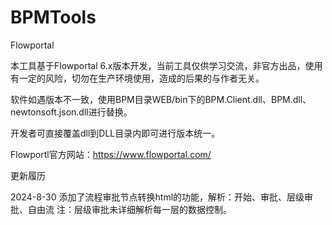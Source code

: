 # BPMTools
Flowportal

本工具基于Flowportal 6.x版本开发，当前工具仅供学习交流，非官方出品，使用有一定的风险，切勿在生产环境使用，造成的后果的与作者无关。

软件如遇版本不一致，使用BPM目录WEB/bin下的BPM.Client.dll、BPM.dll、newtonsoft.json.dll进行替换。

开发者可直接覆盖dll到DLL目录内即可进行版本统一。

Flowportl官方网站：https://www.flowportal.com/

更新履历

2024-8-30
添加了流程审批节点转换html的功能，解析：开始、审批、层级审批、自由流
注：层级审批未详细解析每一层的数据控制。

